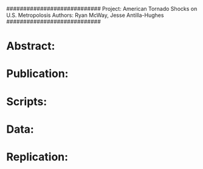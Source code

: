 ############################
Project: American Tornado Shocks on U.S. Metropolosis
Authors: Ryan McWay, Jesse Antilla-Hughes
############################

# Abstract: 


# Publication: 



# Scripts: 



# Data: 


# Replication: 

